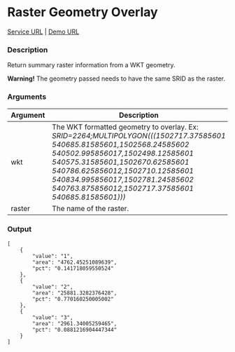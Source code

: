 # Raster Geometry Overlay
[Service URL](v1/ws_geo_rastergeomoverlay.php) | <a href="v1/ws_geo_rastergeomoverlay.php?raster=land_classification_2008&wkt=SRID%3D2264%3BMULTIPOLYGON(((1502717.37585601%20540685.81585601%2C1502568.24585602%20540502.995856017%2C1502498.12585601%20540575.31585601%2C1502670.62585601%20540786.625856012%2C1502710.12585601%20540834.995856017%2C1502781.24585602%20540763.875856012%2C1502717.37585601%20540685.81585601)))">Demo URL</a>

### Description
Return summary raster information from a WKT geometry.

<div class="warning alert alert-error">
  <strong>Warning!</strong> The geometry passed needs to have the same SRID as the raster.
</div>

### Arguments
<table class="table table-bordered">
    <thead>
        <tr>
            <th>Argument</th>
            <th>Description</th>
        </tr>
    </thead>
    <tbody>
        <tr>
            <td>wkt</td>
            <td>The WKT formatted geometry to overlay. Ex: <em>SRID=2264;MULTIPOLYGON(((1502717.37585601 540685.81585601,1502568.24585602 540502.995856017,1502498.12585601 540575.31585601,1502670.62585601 540786.625856012,1502710.12585601 540834.995856017,1502781.24585602 540763.875856012,1502717.37585601 540685.81585601)))</em>
            </td>
        </tr>
        <tr>
            <td>raster</td>
            <td>The name of the raster.</td>
        </tr>
    </tbody>
</table>

### Output
    [
        {
            "value": "1",
            "area": "4762.45251089639",
            "pct": "0.141718059550524"
        },
        {
            "value": "2",
            "area": "25881.3282376428",
            "pct": "0.770160250005002"
        },
        {
            "value": "3",
            "area": "2961.34005259465",
            "pct": "0.0881216904447344"
        }
    ]
